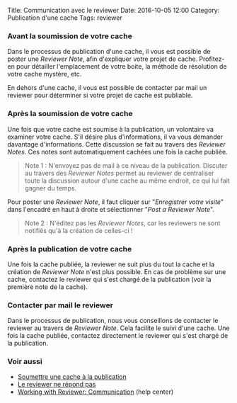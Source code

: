 Title: Communication avec le reviewer
Date: 2016-10-05 12:00
Category: Publication d'une cache
Tags: reviewer

### Avant la soumission de votre cache
Dans le processus de publication d'une cache, il vous est possible de poster une
*Reviewer Note*, afin d'expliquer votre projet de cache. Profitez-en pour
détailler l'emplacement de votre boite, la méthode de résolution de votre cache
mystère, etc.

En dehors d'une cache, il vous est possible de contacter par mail un reviewer
pour déterminer si votre projet de cache est publiable.

### Après la soumission de votre cache
Une fois que votre cache est soumise à la publication, un volontaire va examiner
votre cache. S'il désire plus d'informations, il va vous demander davantage
d'informations. Cette discussion se fait au travers des *Reviewer Notes*. Ces
notes sont automatiquement cachées une fois la cache publiée.

> Note 1 : N'envoyez pas de mail à ce niveau de la publication. Discuter au
> travers des *Reviewer Notes* permet au reviewer de centraliser toute la
> discussion autour d'une cache au même endroit, ce qui lui fait gagner du
> temps.

Pour poster une *Reviewer Note*, il faut cliquer sur "*Enregistrer votre
visite*" dans l'encadré en haut à droite et sélectionner "*Post a Reviewer
Note*".

> Note 2 : N'éditez pas les *Reviewer Notes*, car les reviewers ne sont notifiés
> qu'à la création de celles-ci !

### Après la publication de votre cache
Une fois la cache publiée, la reviewer ne suit plus du tout la cache et la
création de *Reviewer Note* n'est plus possible. En cas de problème sur une
cache, contactez le reviewer qui s'est chargé de la publication (voir la
première note de la cache).

### Contacter par mail le reviewer
Dans le processus de publication, nous vous conseillons de contacter le reviewer
au travers de *Reviewer Note*. Cela facilite le suivi d'une cache. Une fois la
cache publiée, contactez directement le reviewer qui s'est chargé de la
publication.

### Voir aussi
* [Soumettre une cache à la publication]({filename}/submit_cache.md)
* [Le reviewer ne répond pas]({filename}/silent_reviewer.md)
* [Working with Reviewer: Communication](https://support.groundspeak.com/index.php?pg=kb.page&id=74) (help center)
